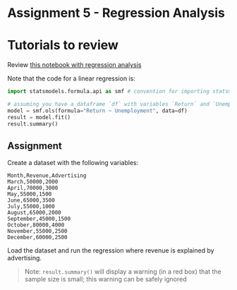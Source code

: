# Assignment 5 - Regression Analysis

# Tutorials to review

Review [this notebook with regression analysis](https://github.com/justmarkham/DAT4/blob/master/notebooks/08_linear_regression.ipynb)

Note that the code for a linear regression is:

```python
import statsmodels.formula.api as smf # convention for importing statsmodels

# assuming you have a dataframe `df` with variables `Return` and `Unemployment`
model = smf.ols(formula="Return ~ Unemployment", data=df)
result = model.fit()
result.summary()
```

## Assignment

Create a dataset with the following variables:

```
Month,Revenue,Advertising
March,50000,2000
April,70000,3000
May,55000,1500
June,65000,3500
July,55000,1000
August,65000,2000
September,45000,1500
October,80000,4000
November,55000,2500
December,60000,2500
```

Load the dataset and run the regression where revenue is explained by advertising.

> Note: `result.summary()` will display a warning (in a red box) that the sample size is small; this warning can be safely ignored